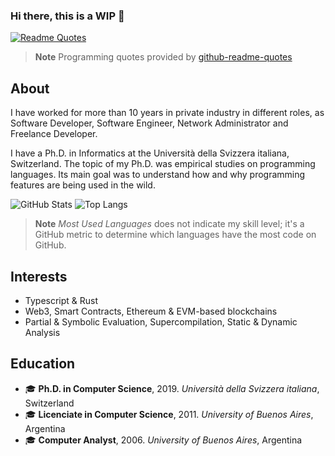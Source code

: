 ### Hi there, this is a **WIP** 👋

[![Readme Quotes](https://quotes-github-readme.vercel.app/api?type=horizontal&theme=dark)](https://github.com/piyushsuthar/github-readme-quotes)
> **Note** Programming quotes provided by [github-readme-quotes](https://github.com/PiyushSuthar/github-readme-quotes)

## About

I have worked for more than 10 years in private industry in different roles, as Software Developer, Software Engineer, Network Administrator and Freelance Developer.

I have a Ph.D. in Informatics at the Università della Svizzera italiana, Switzerland.
The topic of my Ph.D. was empirical studies on programming languages.
Its main goal was to understand how and why programming features are being used in the wild.

![GitHub Stats](https://github-readme-stats.vercel.app/api?username=acuarica&show_icons=true&theme=radical)
![Top Langs](https://github-readme-stats.vercel.app/api/top-langs/?username=acuarica&layout=compact)

> **Note** _Most Used Languages_ does not indicate my skill level; it's a GitHub metric to determine which languages have the most code on GitHub.

## Interests

- Typescript & Rust
- Web3, Smart Contracts, Ethereum & EVM-based blockchains
- Partial & Symbolic Evaluation, Supercompilation, Static & Dynamic Analysis

## Education

- 🎓 **Ph.D. in Computer Science**, 2019. _Università della Svizzera italiana_, Switzerland
- 🎓 **Licenciate in Computer Science**, 2011. _University of Buenos Aires_, Argentina
- 🎓 **Computer Analyst**, 2006. _University of Buenos Aires_, Argentina

<!--
**acuarica/acuarica** is a ✨ _special_ ✨ repository because its `README.md` (this file) appears on your GitHub profile.

Here are some ideas to get you started:

- 🔭 I’m currently working on ...
- 🌱 I’m currently learning ...
- 👯 I’m looking to collaborate on ...
- 🤔 I’m looking for help with ...
- 💬 Ask me about ...
- 📫 How to reach me: ...
- 😄 Pronouns: ...
- ⚡ Fun fact: ...
-->
